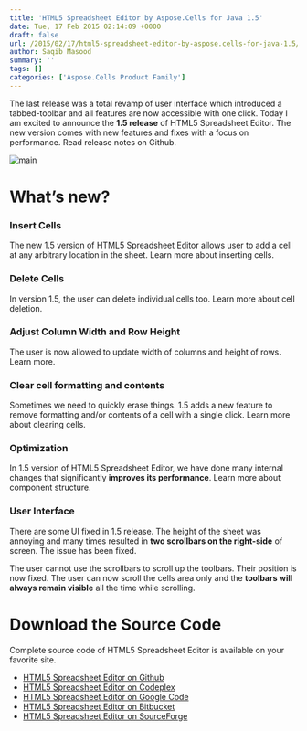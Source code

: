 ```yaml
---
title: 'HTML5 Spreadsheet Editor by Aspose.Cells for Java 1.5'
date: Tue, 17 Feb 2015 02:14:09 +0000
draft: false
url: /2015/02/17/html5-spreadsheet-editor-by-aspose.cells-for-java-1.5/
author: Saqib Masood
summary: ''
tags: []
categories: ['Aspose.Cells Product Family']
---
```


The last release was a total revamp of user interface which introduced a tabbed-toolbar and all features are now accessible with one click. Today I am excited to announce the **1.5 release** of HTML5 Spreadsheet Editor. The new version comes with new features and fixes with a focus on performance. Read release notes on Github.

![](https://cloud.githubusercontent.com/assets/9132329/6222331/8fb64870-b673-11e4-8065-4d45b0fb0357.png "main")

# What’s new?

### Insert Cells

The new 1.5 version of HTML5 Spreadsheet Editor allows user to add a cell at any arbitrary location in the sheet. Learn more about inserting cells.

### Delete Cells

In version 1.5, the user can delete individual cells too. Learn more about cell deletion.

### Adjust Column Width and Row Height

The user is now allowed to update width of columns and height of rows. Learn more.

### Clear cell formatting and contents

Sometimes we need to quickly erase things. 1.5 adds a new feature to remove formatting and/or contents of a cell with a single click. Learn more about clearing cells.

### Optimization

In 1.5 version of HTML5 Spreadsheet Editor, we have done many internal changes that significantly **improves its performance**. Learn more about component structure.

### User Interface

There are some UI fixed in 1.5 release. The height of the sheet was annoying and many times resulted in **two scrollbars on the right-side** of screen. The issue has been fixed.

The user cannot use the scrollbars to scroll up the toolbars. Their position is now fixed. The user can now scroll the cells area only and the **toolbars will always remain visible** all the time while scrolling.

# Download the Source Code

Complete source code of HTML5 Spreadsheet Editor is available on your favorite site.

*   [HTML5 Spreadsheet Editor on Github][1]
*   [HTML5 Spreadsheet Editor on Codeplex][2]
*   [HTML5 Spreadsheet Editor on Google Code][3]
*   [HTML5 Spreadsheet Editor on Bitbucket][4]
*   [HTML5 Spreadsheet Editor on SourceForge][5]




[1]: https://github.com/AsposeShowcase/Html5_Spreadsheet_Editor_by_Aspose.Cells_for_Java
[2]: https://en.wikipedia.org/wiki/CodePlex
[3]: https://code.google.com/p/html5-spreadsheet-editor/
[4]: https://bitbucket.org/asposeshowcase/html5_spreadsheet_editor_by_aspose.cells_for_java
[5]: https://sourceforge.net/p/html5-spreadsheet-editor/




